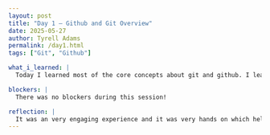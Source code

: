 ```yaml
---
layout: post
title: "Day 1 – Github and Git Overview"
date: 2025-05-27
author: Tyrell Adams
permalink: /day1.html
tags: ["Git", "Github"]

what_i_learned: |
  Today I learned most of the core concepts about git and github. I learned about the repository which contains project files and hisory of changes and I learned concepts like push, pull, clone, which is used when creating a project.

blockers: |
  There was no blockers during this session!

reflection: |
  It was an very engaging experience and it was very hands on which helped me understand the key concepts. Very easy to understand!
---
```

